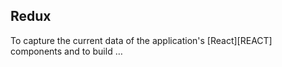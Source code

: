 ## Redux
To capture the current data of the application's [React][REACT] components and to
build &hellip;
